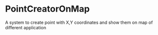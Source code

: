 # PointCreatorOnMap
A system to create point with X,Y coordinates and show them on map of different application
